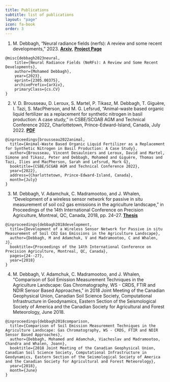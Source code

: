 ```yaml
---
title: Publications
subtitle: list of publications
layout: "page"
icon: fa-book
order: 3
---
```


1. M. Debbagh, “Neural radiance fields (nerfs): A review and some recent developments,” 2023. [**Arxiv**](https://arxiv.org/abs/2305.00375), [**Project Page**](https://moha7108.github.io/2023/03/17/NeRF.html)
```
@misc{debbagh2023neural,
    title={Neural Radiance Fields (NeRFs): A Review and Some Recent Developments}, 
    author={Mohamed Debbagh},
    year={2023},
    eprint={2305.00375},
    archivePrefix={arXiv},
    primaryClass={cs.CV}
}
```
2. V. D. Brousseau, D. Leroux, S. Martel, P. Tikasz, M. Debbagh, T. Giguère, I. Tazi, S. MacPherson, and M. G. Lefsrud, “Animal-waste based organic liquid fertilizer as a replacement for synthetic nitrogen in basil production: A case study,” in CSBE/SCGAB AGM and Technical Conference 2022, Charlottetown, Prince-Edward-Island, Canada, July 2022. [**PDF**](https://www.researchgate.net/publication/362344160_Animal-Waste_Based_Organic_Liquid_Fertilizer_as_a_Replacement_for_Synthetic_Nitrogen_in_Basil_Production_A_Case_Study)
```
@inproceedings{brousseau2022animal,
  title={Animal-Waste Based Organic Liquid Fertilizer as a Replacement for Synthetic Nitrogen in Basil Production: A Case Study},
  author={Brousseau, Vincent Desaulniers and Leroux, David and Martel, Simone and Tikasz, Peter and Debbagh, Mohamed and Giguère, Thomas and Tazi, Ilies and MacPherson, Sarah and Lefsrud, Mark G},
  booktitle={CSBE/SCGAB AGM and Technical Conference 2022},
  year={2022},
  address={Charlottetown, Prince-Edward-Island, Canada},
  month={July}
}
```
3. M. Debbagh, V. Adamchuk, C. Madramootoo, and J. Whalen, “Development of a wireless sensor network for passive in situ measurement of soil co2 gas emissions in the agriculture landscape,” in Proceedings of the 14th International Conference on Precision Agriculture, Montreal, QC, Canada, 2018, pp. 24–27. [**Thesis**](https://www.researchgate.net/publication/338018392_Development_of_a_Low-Cost_Wireless_Sensor_Network_for_Passive_in_situ_Measurement_of_Soil_Greenhouse_Gas_Emissions)
```
@inproceedings{debbagh2018development,
  title={Development of a Wireless Sensor Network for Passive in situ Measurement of Soil CO2 Gas Emissions in the Agriculture Landscape},
  author={Debbagh, M and Adamchuk, V and Madramootoo, C and Whalen, J},
  booktitle={Proceedings of the 14th International Conference on Precision Agriculture, Montreal, QC, Canada},
  pages={24--27},
  year={2018}
}
```

4. M. Debbagh, V. Adamchuk, C. Madramootoo, and J. Whalen, "Comparison of Soil Emission Measurement Techniques in the Agriculture Landscape: Gas Chromatography, WS - CRDS, FTIR and NDIR Sensor Based Approaches," in 2018 Joint Meeting of the Canadian Geophysical Union, Canadian Soil Science Society, Computational Infrastructure in Geodynamics, Eastern Section of the Seismological Society of America and the Canadian Society for Agricultural and Forest Meteorology, June 2018.
```
@inproceedings{debbagh2018comparison,
  title={Comparison of Soil Emission Measurement Techniques in the Agriculture Landscape: Gas Chromatography, WS - CRDS, FTIR and NDIR Sensor Based Approaches},
  author={Debbagh, Mohamed and Adamchuk, Viacheslav and Madramootoo, Chandra and Whalen, Joann},
  booktitle={2018 Joint Meeting of the Canadian Geophysical Union, Canadian Soil Science Society, Computational Infrastructure in Geodynamics, Eastern Section of the Seismological Society of America and the Canadian Society for Agricultural and Forest Meteorology},
  year={2018},
  month={June}
}
```